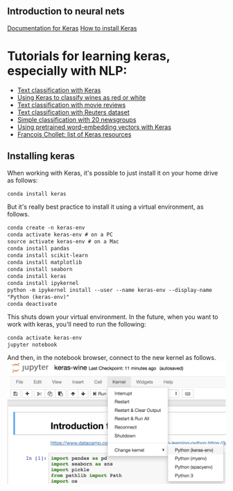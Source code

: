 ## Introduction to neural nets

[Documentation for Keras](https://keras.io/)
[How to install Keras](https://medium.com/i-want-to-be-the-very-best/installing-keras-tensorflow-using-anaconda-for-machine-learning-44ab28ff39cb)


# Tutorials for learning keras, especially with NLP:

* [Text classification with Keras](https://realpython.com/python-keras-text-classification/)
* [Using Keras to classify wines as red or white](https://www.datacamp.com/community/tutorials/deep-learning-python)
* [Text classification with movie reviews](https://www.tensorflow.org/tutorials/keras/basic_text_classification)
* [Text classification with Reuters dataset](https://towardsdatascience.com/text-classification-in-keras-part-1-a-simple-reuters-news-classifier-9558d34d01d3)
* [Simple classification with 20 newsgroups](https://www.opencodez.com/python/text-classification-using-keras.htm)
* [Using pretrained word-embedding vectors with Keras](https://blog.keras.io/using-pre-trained-word-embeddings-in-a-keras-model.html)
* [Francois Chollet: list of Keras resources](https://github.com/fchollet/keras-resources)


## Installing keras
When working with Keras, it's possible to just install it on your home drive as follows:
```
conda install keras
```
But it's really best practice to install it using a virtual environment, as follows.
```
conda create -n keras-env
conda activate keras-env # on a PC
source activate keras-env # on a Mac
conda install pandas
conda install scikit-learn
conda install matplotlib
conda install seaborn
conda install keras
conda install ipykernel
python -m ipykernel install --user --name keras-env --display-name "Python (keras-env)"
conda deactivate
```
This shuts down your virtual environment. In the future, when you want to work with keras, you'll need to run the following:
```
conda activate keras-env
jupyter notebook
```

And then, in the notebook browser, connect to the new kernel as follows.
![](assets/change_kernel.png)
